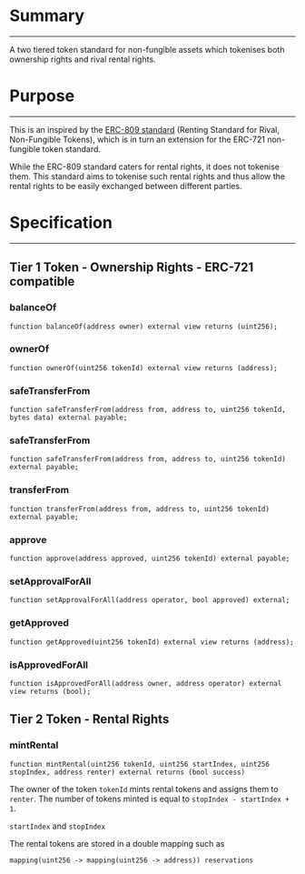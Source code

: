 # Summary
---
A two tiered token standard for non-fungible assets which tokenises both ownership rights and rival rental rights.

# Purpose
---
This is an inspired by the [ERC-809 standard](https://github.com/ethereum/EIPs/issues/809) (Renting Standard for Rival, Non-Fungible Tokens), which is in turn an extension for the ERC-721 non-fungible token standard.

While the ERC-809 standard caters for rental rights, it does not tokenise them. This standard aims to tokenise such rental rights and thus allow the rental rights to be easily exchanged between different parties.

# Specification
---

## Tier 1 Token - Ownership Rights - ERC-721 compatible

### balanceOf

    function balanceOf(address owner) external view returns (uint256);

### ownerOf

    function ownerOf(uint256 tokenId) external view returns (address);

### safeTransferFrom

    function safeTransferFrom(address from, address to, uint256 tokenId, bytes data) external payable;

### safeTransferFrom

    function safeTransferFrom(address from, address to, uint256 tokenId) external payable;

### transferFrom

    function transferFrom(address from, address to, uint256 tokenId) external payable;

### approve

    function approve(address approved, uint256 tokenId) external payable;

### setApprovalForAll

    function setApprovalForAll(address operator, bool approved) external;

### getApproved

    function getApproved(uint256 tokenId) external view returns (address);

### isApprovedForAll

    function isApprovedForAll(address owner, address operator) external view returns (bool);

## Tier 2 Token - Rental Rights

### mintRental

    function mintRental(uint256 tokenId, uint256 startIndex, uint256 stopIndex, address renter) external returns (bool success)

The owner of the token `tokenId` mints rental tokens and assigns them to `renter`. The number of tokens minted is equal to `stopIndex - startIndex + 1`.

`startIndex` and `stopIndex`

The rental tokens are stored in a double mapping such as

    mapping(uint256 -> mapping(uint256 -> address)) reservations
